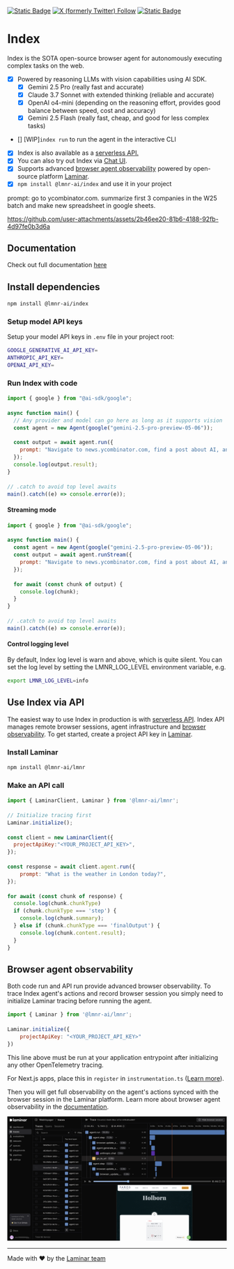 <a href="https://www.ycombinator.com/companies/laminar-ai">![Static Badge](https://img.shields.io/badge/Y%20Combinator-S24-orange)</a>
<a href="https://x.com/lmnrai">![X (formerly Twitter) Follow](https://img.shields.io/twitter/follow/lmnrai)</a>
<a href="https://discord.gg/nNFUUDAKub"> ![Static Badge](https://img.shields.io/badge/Join_Discord-464646?&logo=discord&logoColor=5865F2) </a>

# Index

Index is the SOTA open-source browser agent for autonomously executing complex tasks on the web.

- [x] Powered by reasoning LLMs with vision capabilities using AI SDK.
    - [x] Gemini 2.5 Pro (really fast and accurate)
    - [x] Claude 3.7 Sonnet with extended thinking (reliable and accurate)
    - [x] OpenAI o4-mini (depending on the reasoning effort, provides good balance between speed, cost and accuracy)
    - [x] Gemini 2.5 Flash (really fast, cheap, and good for less complex tasks)
- [] [WIP]`index run` to run the agent in the interactive CLI
- [x] Index is also available as a [serverless API.](https://docs.lmnr.ai/index-agent/api/getting-started)
- [x] You can also try out Index via [Chat UI](https://lmnr.ai/chat).
- [x] Supports advanced [browser agent observability](https://docs.lmnr.ai/index-agent/tracing) powered by open-source platform [Laminar](https://github.com/lmnr-ai/lmnr).
- [x] `npm install @lmnr-ai/index` and use it in your project

prompt: go to ycombinator.com. summarize first 3 companies in the W25 batch and make new spreadsheet in google sheets.

https://github.com/user-attachments/assets/2b46ee20-81b6-4188-92fb-4d97fe0b3d6a

## Documentation

Check out full documentation [here](https://docs.lmnr.ai/index-agent/getting-started)

## Install dependencies

```bash
npm install @lmnr-ai/index
```

### Setup model API keys

Setup your model API keys in `.env` file in your project root:

```bash
GOOGLE_GENERATIVE_AI_API_KEY=
ANTHROPIC_API_KEY=
OPENAI_API_KEY=
```

### Run Index with code
```javascript
import { google } from "@ai-sdk/google";

async function main() {
  // Any provider and model can go here as long as it supports vision
  const agent = new Agent(google("gemini-2.5-pro-preview-05-06"));

  const output = await agent.run({
    prompt: "Navigate to news.ycombinator.com, find a post about AI, and summarize it",
  });
  console.log(output.result);
}

// .catch to avoid top level awaits
main().catch((e) => console.error(e));
```

#### Streaming mode

```javascript
import { google } from "@ai-sdk/google";

async function main() {
  const agent = new Agent(google("gemini-2.5-pro-preview-05-06"));
  const output = await agent.runStream({
    prompt: "Navigate to news.ycombinator.com, find a post about AI, and summarize it",
  });
  
  for await (const chunk of output) {
    console.log(chunk);
  }
}

// .catch to avoid top level awaits
main().catch((e) => console.error(e));
```

#### Control logging level

By default, Index log level is warn and above, which is quite silent. You can set the log level by setting the LMNR_LOG_LEVEL environment variable, e.g.

```bash
export LMNR_LOG_LEVEL=info
```

## Use Index via API

The easiest way to use Index in production is with [serverless API](https://docs.lmnr.ai/index-agent/api/getting-started). Index API manages remote browser sessions, agent infrastructure and [browser observability](https://docs.lmnr.ai/index-agent/api/tracing). To get started, create a project API key in [Laminar](https://lmnr.ai).

### Install Laminar
```bash
npm install @lmnr-ai/lmnr
```

### Make an API call
```javascript
import { LaminarClient, Laminar } from '@lmnr-ai/lmnr';

// Initialize tracing first
Laminar.initialize();

const client = new LaminarClient({
  projectApiKey:"<YOUR_PROJECT_API_KEY>",
});

const response = await client.agent.run({
    prompt: "What is the weather in London today?",
});

for await (const chunk of response) {
  console.log(chunk.chunkType)
  if (chunk.chunkType === 'step') {
    console.log(chunk.summary);
  } else if (chunk.chunkType === 'finalOutput') {
    console.log(chunk.content.result);
  }
}
```


## Browser agent observability

Both code run and API run provide advanced browser observability. To trace Index agent's actions and record browser session you simply need to initialize Laminar tracing before running the agent.

```javascript
import { Laminar } from '@lmnr-ai/lmnr';

Laminar.initialize({
    projectApiKey: "<YOUR_PROJECT_API_KEY>"
})
```

This line above must be run at your application entrypoint after initializing any other OpenTelemetry tracing.

For Next.js apps, place this in `register` in `instrumentation.ts` ([Learn more](https://docs.lmnr.ai/tracing/integrations/nextjs)).

Then you will get full observability on the agent's actions synced with the browser session in the Laminar platform. Learn more about browser agent observability in the [documentation](https://docs.lmnr.ai/laminar-index/observability).

<picture>
    <img src="./static/traces.png" alt="Index observability" width="800"/>
</picture>

---

Made with ❤️ by the [Laminar team](https://lmnr.ai)
